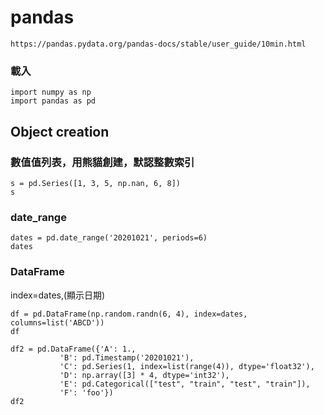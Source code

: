 # pandas
```
https://pandas.pydata.org/pandas-docs/stable/user_guide/10min.html
```
### 載入
```
import numpy as np
import pandas as pd
```
## Object creation
### 數值值列表，用熊貓創建，默認整數索引
```
s = pd.Series([1, 3, 5, np.nan, 6, 8])
s
```
### date_range
```
dates = pd.date_range('20201021', periods=6)
dates
```
### DataFrame
index=dates,(顯示日期)
```
df = pd.DataFrame(np.random.randn(6, 4), index=dates, columns=list('ABCD'))
df
```
```
df2 = pd.DataFrame({'A': 1.,
           'B': pd.Timestamp('20201021'),
           'C': pd.Series(1, index=list(range(4)), dtype='float32'),
           'D': np.array([3] * 4, dtype='int32'),
           'E': pd.Categorical(["test", "train", "test", "train"]),
           'F': 'foo'})
df2
```
```

```
